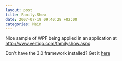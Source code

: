 ```yaml
---
layout: post
title: Family.Show
date: 2007-07-19 09:40:28 +02:00
categories: Main
---
```

<P>Nice sample of WPF being applied in an application at <A href="http://www.vertigo.com/familyshow.aspx">http://www.vertigo.com/familyshow.aspx</A></P>
<P>Don't have the 3.0 framework installed? Get it <A href="http://www.microsoft.com/downloads/details.aspx?FamilyId=10CC340B-F857-4A14-83F5-25634C3BF043&displaylang=en">here</A></P>
